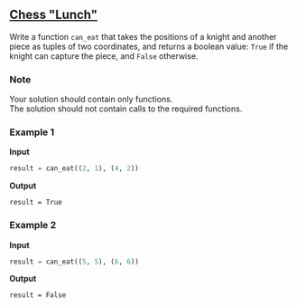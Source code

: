 ## [Chess "Lunch"](../../../solutions/4.1/41_g.py)

Write a function `can_eat` that takes the positions of a knight and another piece as tuples of two coordinates, and returns a boolean value: `True` if the knight can capture the piece, and `False` otherwise.

### Note

Your solution should contain only functions.\
The solution should not contain calls to the required functions.

### Example 1

__Input__
```python
result = can_eat((2, 1), (4, 2))
```

__Output__
```plaintext
result = True
```

### Example 2

__Input__
```python
result = can_eat((5, 5), (6, 6))
```

__Output__
```plaintext
result = False
```